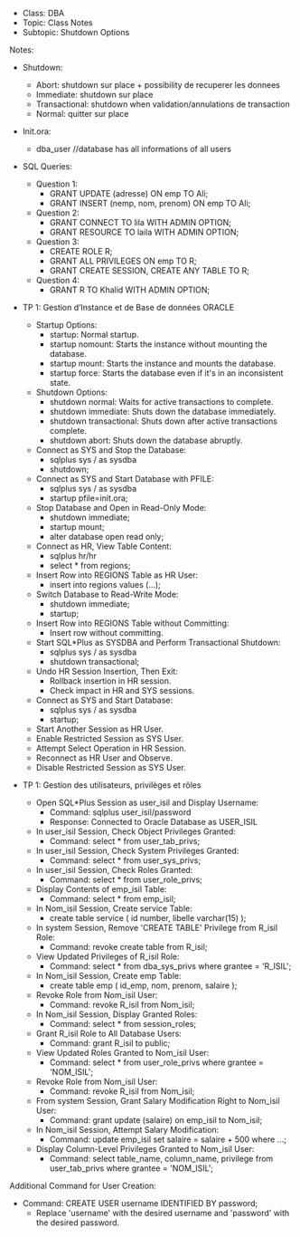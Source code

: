- Class: DBA
- Topic: Class Notes
- Subtopic: Shutdown Options

Notes:
  - Shutdown:
    - Abort: shutdown sur place + possibility de recuperer les donnees
    - Immediate: shutdown sur place
    - Transactional: shutdown when validation/annulations de transaction
    - Normal: quitter sur place
  - Init.ora:
    - dba_user //database has all informations of all users

- SQL Queries:
  - Question 1:
    - GRANT UPDATE (adresse) ON emp TO Ali;
    - GRANT INSERT (nemp, nom, prenom) ON emp TO Ali;
  - Question 2:
    - GRANT CONNECT TO lila WITH ADMIN OPTION;
    - GRANT RESOURCE TO laila WITH ADMIN OPTION;
  - Question 3:
    - CREATE ROLE R;
    - GRANT ALL PRIVILEGES ON emp TO R;
    - GRANT CREATE SESSION, CREATE ANY TABLE TO R;
  - Question 4:
    - GRANT R TO Khalid WITH ADMIN OPTION;

- TP 1: Gestion d’Instance et de Base de données ORACLE
  - Startup Options:
    - startup: Normal startup.
    - startup nomount: Starts the instance without mounting the database.
    - startup mount: Starts the instance and mounts the database.
    - startup force: Starts the database even if it's in an inconsistent state.
  - Shutdown Options:
    - shutdown normal: Waits for active transactions to complete.
    - shutdown immediate: Shuts down the database immediately.
    - shutdown transactional: Shuts down after active transactions complete.
    - shutdown abort: Shuts down the database abruptly.
  - Connect as SYS and Stop the Database:
    - sqlplus sys / as sysdba
    - shutdown;
  - Connect as SYS and Start Database with PFILE:
    - sqlplus sys / as sysdba
    - startup pfile=init.ora;
  - Stop Database and Open in Read-Only Mode:
    - shutdown immediate;
    - startup mount;
    - alter database open read only;
  - Connect as HR, View Table Content:
    - sqlplus hr/hr
    - select * from regions;
  - Insert Row into REGIONS Table as HR User:
    - insert into regions values (...);
  - Switch Database to Read-Write Mode:
    - shutdown immediate;
    - startup;
  - Insert Row into REGIONS Table without Committing:
    - Insert row without committing.
  - Start SQL*Plus as SYSDBA and Perform Transactional Shutdown:
    - sqlplus sys / as sysdba
    - shutdown transactional;
  - Undo HR Session Insertion, Then Exit:
    - Rollback insertion in HR session.
    - Check impact in HR and SYS sessions.
  - Connect as SYS and Start Database:
    - sqlplus sys / as sysdba
    - startup;
  - Start Another Session as HR User.
  - Enable Restricted Session as SYS User.
  - Attempt Select Operation in HR Session.
  - Reconnect as HR User and Observe.
  - Disable Restricted Session as SYS User.

- TP 1: Gestion des utilisateurs, privilèges et rôles
  - Open SQL*Plus Session as user_isil and Display Username:
    - Command: sqlplus user_isil/password
    - Response: Connected to Oracle Database as USER_ISIL
  - In user_isil Session, Check Object Privileges Granted:
    - Command: select * from user_tab_privs;
  - In user_isil Session, Check System Privileges Granted:
    - Command: select * from user_sys_privs;
  - In user_isil Session, Check Roles Granted:
    - Command: select * from user_role_privs;
  - Display Contents of emp_isil Table:
    - Command: select * from emp_isil;
  - In Nom_isil Session, Create service Table:
    - create table service ( id number, libelle varchar(15) );
  - In system Session, Remove 'CREATE TABLE' Privilege from R_isil Role:
    - Command: revoke create table from R_isil;
  - View Updated Privileges of R_isil Role:
    - Command: select * from dba_sys_privs where grantee = 'R_ISIL';
  - In Nom_isil Session, Create emp Table:
    - create table emp ( id_emp, nom, prenom, salaire );
  - Revoke Role from Nom_isil User:
    - Command: revoke R_isil from Nom_isil;
  - In Nom_isil Session, Display Granted Roles:
    - Command: select * from session_roles;
  - Grant R_isil Role to All Database Users:
    - Command: grant R_isil to public;
  - View Updated Roles Granted to Nom_isil User:
    - Command: select * from user_role_privs where grantee = 'NOM_ISIL';
  - Revoke Role from Nom_isil User:
    - Command: revoke R_isil from Nom_isil;
  - From system Session, Grant Salary Modification Right to Nom_isil User:
    - Command: grant update (salaire) on emp_isil to Nom_isil;
  - In Nom_isil Session, Attempt Salary Modification:
    - Command: update emp_isil set salaire = salaire + 500 where ...;
  - Display Column-Level Privileges Granted to Nom_isil User:
    - Command: select table_name, column_name, privilege from user_tab_privs where grantee = 'NOM_ISIL';

Additional Command for User Creation:
  - Command: CREATE USER username IDENTIFIED BY password;
    - Replace 'username' with the desired username and 'password' with the desired password.
